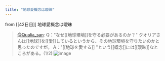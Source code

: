 ```yaml
---
title: "地球愛概念は曖昧"
---
```


from [[42日目]]
地球愛概念は曖昧
> [@Qualia_san](https://twitter.com/Qualia_san/status/1600498585778651137?s=20&t=vi2LL36EkYX1_rzxEVm25Q): Q："なぜ[[地球環境]]を守る必要があるのか？" クオリアさんは[[地球]]を[[愛]]しているというから、その地球環境を守りたいのかと思ったのですが。
> A："[[地球を愛する]] "という[[概念]]には[[曖昧]]なところがある。(1/2)
> ![image](https://pbs.twimg.com/media/FjYcYe3akAESiYR.png)

